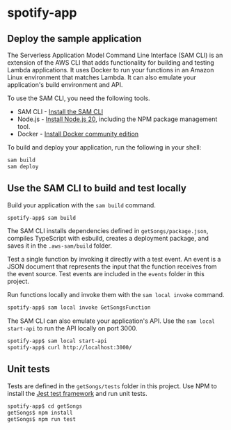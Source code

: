 # spotify-app

## Deploy the sample application

The Serverless Application Model Command Line Interface (SAM CLI) is an extension of the AWS CLI that adds functionality for building and testing Lambda applications. It uses Docker to run your functions in an Amazon Linux environment that matches Lambda. It can also emulate your application's build environment and API.

To use the SAM CLI, you need the following tools.

* SAM CLI - [Install the SAM CLI](https://docs.aws.amazon.com/serverless-application-model/latest/developerguide/serverless-sam-cli-install.html)
* Node.js - [Install Node.js 20](https://nodejs.org/en/), including the NPM package management tool.
* Docker - [Install Docker community edition](https://hub.docker.com/search/?type=edition&offering=community)

To build and deploy your application, run the following in your shell:

```bash
sam build
sam deploy
```

## Use the SAM CLI to build and test locally

Build your application with the `sam build` command.

```bash
spotify-app$ sam build
```

The SAM CLI installs dependencies defined in `getSongs/package.json`, compiles TypeScript with esbuild, creates a deployment package, and saves it in the `.aws-sam/build` folder.

Test a single function by invoking it directly with a test event. An event is a JSON document that represents the input that the function receives from the event source. Test events are included in the `events` folder in this project.

Run functions locally and invoke them with the `sam local invoke` command.

```bash
spotify-app$ sam local invoke GetSongsFunction
```

The SAM CLI can also emulate your application's API. Use the `sam local start-api` to run the API locally on port 3000.

```bash
spotify-app$ sam local start-api
spotify-app$ curl http://localhost:3000/
```




## Unit tests

Tests are defined in the `getSongs/tests` folder in this project. Use NPM to install the [Jest test framework](https://jestjs.io/) and run unit tests.

```bash
spotify-app$ cd getSongs
getSongs$ npm install
getSongs$ npm run test
```
